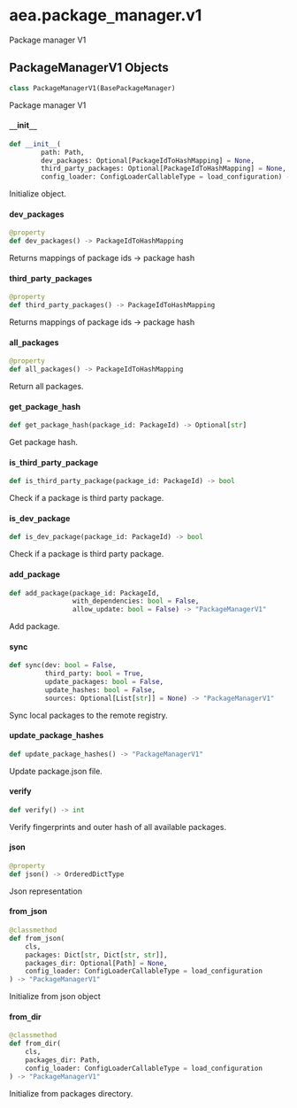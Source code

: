 <a id="aea.package_manager.v1"></a>

# aea.package`_`manager.v1

Package manager V1

<a id="aea.package_manager.v1.PackageManagerV1"></a>

## PackageManagerV1 Objects

```python
class PackageManagerV1(BasePackageManager)
```

Package manager V1

<a id="aea.package_manager.v1.PackageManagerV1.__init__"></a>

#### `__`init`__`

```python
def __init__(
        path: Path,
        dev_packages: Optional[PackageIdToHashMapping] = None,
        third_party_packages: Optional[PackageIdToHashMapping] = None,
        config_loader: ConfigLoaderCallableType = load_configuration) -> None
```

Initialize object.

<a id="aea.package_manager.v1.PackageManagerV1.dev_packages"></a>

#### dev`_`packages

```python
@property
def dev_packages() -> PackageIdToHashMapping
```

Returns mappings of package ids -> package hash

<a id="aea.package_manager.v1.PackageManagerV1.third_party_packages"></a>

#### third`_`party`_`packages

```python
@property
def third_party_packages() -> PackageIdToHashMapping
```

Returns mappings of package ids -> package hash

<a id="aea.package_manager.v1.PackageManagerV1.all_packages"></a>

#### all`_`packages

```python
@property
def all_packages() -> PackageIdToHashMapping
```

Return all packages.

<a id="aea.package_manager.v1.PackageManagerV1.get_package_hash"></a>

#### get`_`package`_`hash

```python
def get_package_hash(package_id: PackageId) -> Optional[str]
```

Get package hash.

<a id="aea.package_manager.v1.PackageManagerV1.is_third_party_package"></a>

#### is`_`third`_`party`_`package

```python
def is_third_party_package(package_id: PackageId) -> bool
```

Check if a package is third party package.

<a id="aea.package_manager.v1.PackageManagerV1.is_dev_package"></a>

#### is`_`dev`_`package

```python
def is_dev_package(package_id: PackageId) -> bool
```

Check if a package is third party package.

<a id="aea.package_manager.v1.PackageManagerV1.add_package"></a>

#### add`_`package

```python
def add_package(package_id: PackageId,
                with_dependencies: bool = False,
                allow_update: bool = False) -> "PackageManagerV1"
```

Add package.

<a id="aea.package_manager.v1.PackageManagerV1.sync"></a>

#### sync

```python
def sync(dev: bool = False,
         third_party: bool = True,
         update_packages: bool = False,
         update_hashes: bool = False,
         sources: Optional[List[str]] = None) -> "PackageManagerV1"
```

Sync local packages to the remote registry.

<a id="aea.package_manager.v1.PackageManagerV1.update_package_hashes"></a>

#### update`_`package`_`hashes

```python
def update_package_hashes() -> "PackageManagerV1"
```

Update package.json file.

<a id="aea.package_manager.v1.PackageManagerV1.verify"></a>

#### verify

```python
def verify() -> int
```

Verify fingerprints and outer hash of all available packages.

<a id="aea.package_manager.v1.PackageManagerV1.json"></a>

#### json

```python
@property
def json() -> OrderedDictType
```

Json representation

<a id="aea.package_manager.v1.PackageManagerV1.from_json"></a>

#### from`_`json

```python
@classmethod
def from_json(
    cls,
    packages: Dict[str, Dict[str, str]],
    packages_dir: Optional[Path] = None,
    config_loader: ConfigLoaderCallableType = load_configuration
) -> "PackageManagerV1"
```

Initialize from json object

<a id="aea.package_manager.v1.PackageManagerV1.from_dir"></a>

#### from`_`dir

```python
@classmethod
def from_dir(
    cls,
    packages_dir: Path,
    config_loader: ConfigLoaderCallableType = load_configuration
) -> "PackageManagerV1"
```

Initialize from packages directory.

